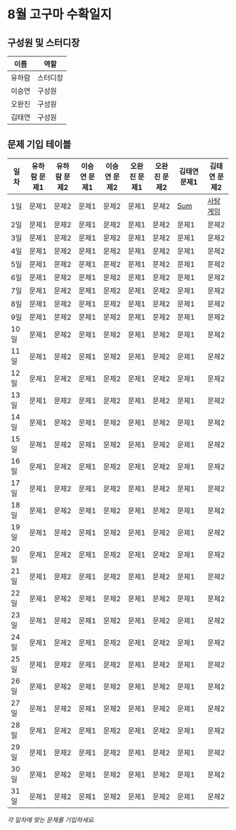 # 8월 고구마 수확일지

## 구성원 및 스터디장

| 이름   | 역할    |
| ------ | ------- |
| 유하람 | 스터디장 |
| 이승연 | 구성원  |
| 오완진 | 구성원  |
| 김태연 | 구성원  |

## 문제 기입 테이블

| 일차  | 유하람 문제1 | 유하람 문제2 | 이승연 문제1 | 이승연 문제2 | 오완진 문제1 | 오완진 문제2 | 김태연 문제1 | 김태연 문제2 |
| ----- | ------------ | ------------ | ------------ | ------------ | ------------ | ------------ | ------------ | ------------ |
| 1일 | 문제1        | 문제2        | 문제1        | 문제2        | 문제1        | 문제2        | [Sum](https://github.com/ssafy-12-seoul-8/SWEET_POTATOES/tree/main/%EA%B9%80%ED%83%9C%EC%97%B0/SWEA/D3/1209.%E2%80%85%EF%BC%BBS%EF%BC%8FW%E2%80%85%EB%AC%B8%EC%A0%9C%ED%95%B4%EA%B2%B0%E2%80%85%EA%B8%B0%EB%B3%B8%EF%BC%BD%E2%80%852%EC%9D%BC%EC%B0%A8%E2%80%85%EF%BC%8D%E2%80%85Sum)        | [사탕게임](https://github.com/ssafy-12-seoul-8/SWEET_POTATOES/tree/main/%EA%B9%80%ED%83%9C%EC%97%B0/%EB%B0%B1%EC%A4%80/Silver/3085.%E2%80%85%EC%82%AC%ED%83%95%E2%80%85%EA%B2%8C%EC%9E%84)        | 
| 2일 | 문제1        | 문제2        | 문제1        | 문제2        | 문제1        | 문제2        | 문제1        | 문제2        | 
| 3일 | 문제1        | 문제2        | 문제1        | 문제2        | 문제1        | 문제2        | 문제1        | 문제2        | 
| 4일 | 문제1        | 문제2        | 문제1        | 문제2        | 문제1        | 문제2        | 문제1        | 문제2        | 
| 5일 | 문제1        | 문제2        | 문제1        | 문제2        | 문제1        | 문제2        | 문제1        | 문제2        | 
| 6일 | 문제1        | 문제2        | 문제1        | 문제2        | 문제1        | 문제2        | 문제1        | 문제2        | 
| 7일 | 문제1        | 문제2        | 문제1        | 문제2        | 문제1        | 문제2        | 문제1        | 문제2        |
| 8일 | 문제1        | 문제2        | 문제1        | 문제2        | 문제1        | 문제2        | 문제1        | 문제2        |
| 9일 | 문제1        | 문제2        | 문제1        | 문제2        | 문제1        | 문제2        | 문제1        | 문제2        | 
| 10일| 문제1        | 문제2        | 문제1        | 문제2        | 문제1        | 문제2        | 문제1        | 문제2        | 
| 11일| 문제1        | 문제2        | 문제1        | 문제2        | 문제1        | 문제2        | 문제1        | 문제2        | 
| 12일| 문제1        | 문제2        | 문제1        | 문제2        | 문제1        | 문제2        | 문제1        | 문제2        | 
| 13일| 문제1        | 문제2        | 문제1        | 문제2        | 문제1        | 문제2        | 문제1        | 문제2        | 
| 14일| 문제1        | 문제2        | 문제1        | 문제2        | 문제1        | 문제2        | 문제1        | 문제2        |
| 15일| 문제1        | 문제2        | 문제1        | 문제2        | 문제1        | 문제2        | 문제1        | 문제2        | 
| 16일| 문제1        | 문제2        | 문제1        | 문제2        | 문제1        | 문제2        | 문제1        | 문제2        |
| 17일| 문제1        | 문제2        | 문제1        | 문제2        | 문제1        | 문제2        | 문제1        | 문제2        |
| 18일| 문제1        | 문제2        | 문제1        | 문제2        | 문제1        | 문제2        | 문제1        | 문제2        |
| 19일| 문제1        | 문제2        | 문제1        | 문제2        | 문제1        | 문제2        | 문제1        | 문제2        | 
| 20일| 문제1        | 문제2        | 문제1        | 문제2        | 문제1        | 문제2        | 문제1        | 문제2        |
| 21일| 문제1        | 문제2        | 문제1        | 문제2        | 문제1        | 문제2        | 문제1        | 문제2        | 
| 22일| 문제1        | 문제2        | 문제1        | 문제2        | 문제1        | 문제2        | 문제1        | 문제2        | 
| 23일| 문제1        | 문제2        | 문제1        | 문제2        | 문제1        | 문제2        | 문제1        | 문제2        | 
| 24일| 문제1        | 문제2        | 문제1        | 문제2        | 문제1        | 문제2        | 문제1        | 문제2        |
| 25일| 문제1        | 문제2        | 문제1        | 문제2        | 문제1        | 문제2        | 문제1        | 문제2        |
| 26일| 문제1        | 문제2        | 문제1        | 문제2        | 문제1        | 문제2        | 문제1        | 문제2        |
| 27일| 문제1        | 문제2        | 문제1        | 문제2        | 문제1        | 문제2        | 문제1        | 문제2        |
| 28일| 문제1        | 문제2        | 문제1        | 문제2        | 문제1        | 문제2        | 문제1        | 문제2        |
| 29일| 문제1        | 문제2        | 문제1        | 문제2        | 문제1        | 문제2        | 문제1        | 문제2        |
| 30일| 문제1        | 문제2        | 문제1        | 문제2        | 문제1        | 문제2        | 문제1        | 문제2        |
| 31일| 문제1        | 문제2        | 문제1        | 문제2        | 문제1        | 문제2        | 문제1        | 문제2        |

*각 일차에 맞는 문제를 기입하세요.*

